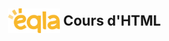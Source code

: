 <h1 style="display: flex; align-items: center; justify-content: center;">
    <img src="Images/Eqla.png" style="height:50px">
    &nbsp;Cours d'HTML
</h1>
